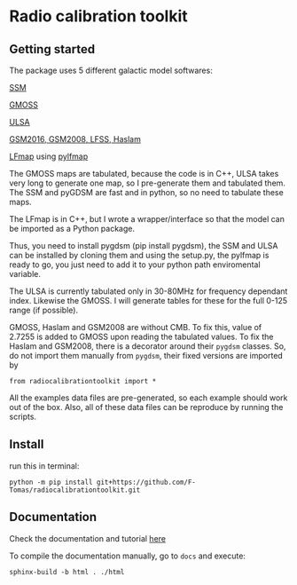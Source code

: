 # Radio calibration toolkit


## Getting started

The package uses 5 different galactic model softwares:

[SSM](http://tianlai.bao.ac.cn/~huangqizhi/)

[GMOSS](https://github.com/mayurisrao/GMOSS)

[ULSA](https://github.com/Yanping-Cong/ULSA/tree/v2.0)

[GSM2016, GSM2008, LFSS, Haslam](https://github.com/telegraphic/pygdsm)

[LFmap](http://www.astro.umd.edu/~emilp/LFmap/LFmap_1.0.tar) using [pylfmap](https://github.com/F-Tomas/pylfmap)


The GMOSS maps are tabulated, because the code is in C++, ULSA takes very long to generate one map, so I pre-generate them and tabulated them. The SSM and pyGDSM are fast and in python, so no need to tabulate these maps.

The LFmap is in C++, but I wrote a wrapper/interface so that the model can be imported as a Python package.

Thus, you need to install pygdsm (pip install pygdsm), the SSM and ULSA can be installed by cloning them and using the setup.py, the pylfmap is ready to go, you just need to add it to your python path enviromental variable.

The ULSA is currently tabulated only in 30-80MHz for frequency dependant index. Likewise the GMOSS. I will generate tables for these for the full 0-125 range (if possible).

GMOSS, Haslam and GSM2008 are without CMB. To fix this, value of 2.7255 is added to GMOSS upon reading the tabulated values. To fix the Haslam and GSM2008, there is a decorator around their `pygdsm` classes. So, do not import them manually from `pygdsm`, their fixed versions are imported by 

`from radiocalibrationtoolkit import *`

All the examples data files are pre-generated, so each example should work out of the box. Also, all of these data files can be reproduce by running the scripts.


## Install

run this in terminal:

`python -m pip install git+https://github.com/F-Tomas/radiocalibrationtoolkit.git`

## Documentation

Check the documentation and tutorial [here](https://f-tomas.github.io/radiocalibrationtoolkit/index.html)

To compile the documentation manually, go to `docs` and execute: 

`sphinx-build -b html . ./html`

